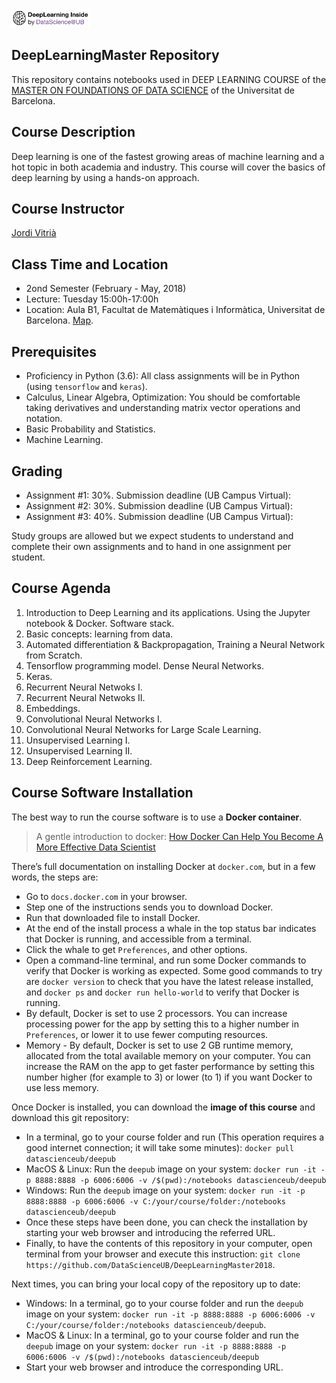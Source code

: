 <div align="left">
        <img width="25%" src="images/deeplearninginside2.png" alt="About screen" title="About screen"</img>
</div>

## DeepLearningMaster Repository

This repository contains notebooks used in DEEP LEARNING COURSE of the [MASTER ON FOUNDATIONS OF DATA SCIENCE](http://www.ub.edu/datascience/master/) of the Universitat de Barcelona.

## Course Description

Deep learning is one of the fastest growing areas of machine learning and a hot topic in both academia and industry. This course will cover the basics of deep learning by using a hands-on approach.

## Course Instructor

[Jordi Vitrià](http://www.ub.edu/cvub/jordivitria/)

## Class Time and Location

+ 2ond Semester (February - May, 2018)
+ Lecture: Tuesday 15:00h-17:00h
+ Location: Aula B1, Facultat de Matemàtiques i Informàtica, Universitat de Barcelona. [Map](https://www.google.es/maps/place/Gran+Via+de+les+Corts+Catalanes,+585,+08007+Barcelona/@41.3865736,2.1619408,17z/data=!3m1!4b1!4m5!3m4!1s0x12a4a28cbeee3689:0x4b4a8ba716765923!8m2!3d41.3865736!4d2.1641295?hl=ca).

## Prerequisites

+ Proficiency in Python (3.6): All class assignments will be in Python (using ``tensorflow`` and ``keras``). 
+ Calculus, Linear Algebra, Optimization: You should be comfortable taking derivatives and understanding matrix vector operations and notation.
+ Basic Probability and Statistics.
+ Machine Learning.

## Grading

+ Assignment #1: 30%. Submission deadline (UB Campus Virtual):   
+ Assignment #2: 30%. Submission deadline (UB Campus Virtual): 
+ Assignment #3: 40%. Submission deadline (UB Campus Virtual): 

Study groups are allowed but we expect students to understand and complete their own assignments and to hand in one assignment per student.

## Course Agenda
<ol type="1">
<li>  Introduction to Deep Learning and its applications. Using the Jupyter notebook & Docker. Software stack. 
<li>  Basic concepts: learning from data.
<li>  Automated differentiation & Backpropagation, Training a Neural Network from Scratch.                     
<li>  Tensorflow programming model. Dense Neural Networks.                                                     
<li>  Keras.                                                           
<li>  Recurrent Neural Netwoks I.                                                                              
<li>  Recurrent Neural Netwoks II.                                                                             
<li>  Embeddings.                                                                                              
<li>  Convolutional Neural Networks I.                                                                         
<li>  Convolutional Neural Networks for Large Scale Learning.                                                  
<li>  Unsupervised Learning I.                                                                                 
<li>  Unsupervised Learning II.                                                                                  
<li>  Deep Reinforcement Learning.                                                                                     
</ol>



## Course Software Installation

The best way to run the course software is to use a **Docker container**. 

> A gentle introduction to docker: [How Docker Can Help You Become A More Effective Data Scientist](https://towardsdatascience.com/how-docker-can-help-you-become-a-more-effective-data-scientist-7fc048ef91d5)

There’s full documentation on installing Docker at ``docker.com``, but in a few words, the steps are:

+ Go to ``docs.docker.com`` in your browser.
+ Step one of the instructions sends you to download Docker.
+ Run that downloaded file to install Docker.
+ At the end of the install process a whale in the top status bar indicates that Docker is running, and accessible from a terminal.
+ Click the whale to get ``Preferences``, and other options.
+ Open a command-line terminal, and run some Docker commands to verify that Docker is working as expected.
Some good commands to try are ``docker version`` to check that you have the latest release installed, and ``docker ps`` and ``docker run hello-world`` to verify that Docker is running. 
+ By default, Docker is set to use 2 processors. You can increase processing power for the app by setting this to a higher number in ``Preferences``, or lower it to use fewer computing resources.
+ Memory - By default, Docker is set to use 2 GB runtime memory, allocated from the total available memory on your computer. You can increase the RAM on the app to get faster performance by setting this number higher (for example to 3) or lower (to 1) if you want Docker to use less memory.

Once Docker is installed, you can download the **image of this course** and download this git repository:

+ In a terminal, go to your course folder and run (This operation requires a good internet connection; it will take some minutes):  ``docker pull datascienceub/deepub``    
+ MacOS & Linux: Run the ``deepub`` image on your system: ``docker run -it -p 8888:8888 -p 6006:6006 -v /$(pwd):/notebooks datascienceub/deepub``
+ Windows: Run the ``deepub`` image on your system: ``docker run -it -p 8888:8888 -p 6006:6006 -v C:/your/course/folder:/notebooks datascienceub/deepub``
+ Once these steps have been done, you can check the installation by starting your web browser and introducing the referred URL.
+ Finally, to have the contents of this repository in your computer, open terminal from your browser and execute this instruction: ``git clone https://github.com/DataScienceUB/DeepLearningMaster2018``.

Next times, you can bring your local copy of the repository up to date:

+ Windows: In a terminal, go to your course folder and run the ``deepub`` image on your system: ``docker run -it -p 8888:8888 -p 6006:6006 -v C:/your/course/folder:/notebooks datascienceub/deepub``.
+ MacOS & Linux: In a terminal, go to your course folder and run the ``deepub`` image on your system: ``docker run -it -p 8888:8888 -p 6006:6006 -v /$(pwd):/notebooks datascienceub/deepub``
+ Start your web browser and introduce the corresponding URL.


